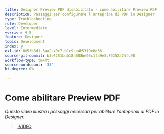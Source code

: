 ```yaml
---
title: Designer Preview PDF disabilitato - come abilitare Preview PDF
description: Passaggi per configurare l’anteprima di PDF in Designer
type: Troubleshooting
role: Developer
level: Intermediate
version: 6.5
feature: Designer
topic: Development
index: y
exl-id: 0d5fb8d1-5aa2-40c7-b1c9-e4b5319e8d36
source-git-commit: b3e9251bdb18a008be95c1fa9e5c79252a74fc98
workflow-type: tm+mt
source-wordcount: '33'
ht-degree: 0%

---
```


# Come abilitare Preview PDF

*Questo video illustra i passaggi necessari per abilitare l’anteprima di PDF in Designer.*

>[!VIDEO](https://video.tv.adobe.com/v/335500?quality=12&learn=on)
